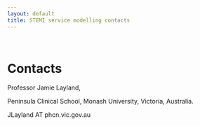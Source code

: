 ```yaml
---
layout: default
title: STEMI service modelling contacts
---
```


<br>

# Contacts

Professor Jamie Layland,

Peninsula Clinical School, Monash University, Victoria, Australia.

JLayland AT phcn.vic.gov.au

 

